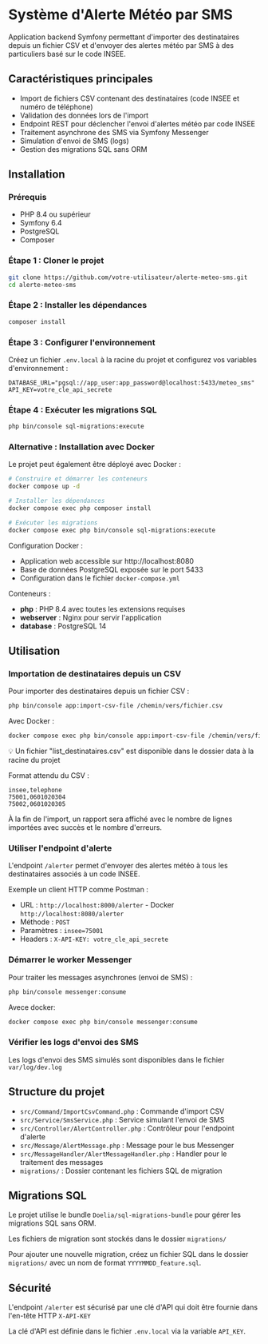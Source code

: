 # Système d'Alerte Météo par SMS

Application backend Symfony permettant d'importer des destinataires depuis un fichier CSV et d'envoyer des alertes météo par SMS à des particuliers basé sur le code INSEE.

## Caractéristiques principales

- Import de fichiers CSV contenant des destinataires (code INSEE et numéro de téléphone)
- Validation des données lors de l'import
- Endpoint REST pour déclencher l'envoi d'alertes météo par code INSEE
- Traitement asynchrone des SMS via Symfony Messenger
- Simulation d'envoi de SMS (logs)
- Gestion des migrations SQL sans ORM

## Installation

### Prérequis

- PHP 8.4 ou supérieur
- Symfony 6.4
- PostgreSQL
- Composer

### Étape 1 : Cloner le projet

```bash
git clone https://github.com/votre-utilisateur/alerte-meteo-sms.git
cd alerte-meteo-sms
```

### Étape 2 : Installer les dépendances

```bash
composer install
```

### Étape 3 : Configurer l'environnement

Créez un fichier `.env.local` à la racine du projet et configurez vos variables d'environnement :

```
DATABASE_URL="pgsql://app_user:app_password@localhost:5433/meteo_sms"
API_KEY=votre_cle_api_secrete
```

### Étape 4 : Exécuter les migrations SQL

```bash
php bin/console sql-migrations:execute
```
### Alternative : Installation avec Docker

Le projet peut également être déployé avec Docker :

```bash
# Construire et démarrer les conteneurs
docker compose up -d

# Installer les dépendances
docker compose exec php composer install

# Exécuter les migrations
docker compose exec php bin/console sql-migrations:execute
```

Configuration Docker :
- Application web accessible sur http://localhost:8080
- Base de données PostgreSQL exposée sur le port 5433
- Configuration dans le fichier `docker-compose.yml`

Conteneurs :
- **php** : PHP 8.4 avec toutes les extensions requises
- **webserver** : Nginx pour servir l'application
- **database** : PostgreSQL 14

## Utilisation

### Importation de destinataires depuis un CSV

Pour importer des destinataires depuis un fichier CSV :

```bash
php bin/console app:import-csv-file /chemin/vers/fichier.csv
```
Avec Docker :
```bash
docker compose exec php bin/console app:import-csv-file /chemin/vers/fichier.csv
```
💡 Un fichier "list_destinataires.csv" est disponible dans le dossier data à la racine du projet

Format attendu du CSV :
```
insee,telephone
75001,0601020304
75002,0601020305
```

À la fin de l'import, un rapport sera affiché avec le nombre de lignes importées avec succès et le nombre d'erreurs.

### Utiliser l'endpoint d'alerte

L'endpoint `/alerter` permet d'envoyer des alertes météo à tous les destinataires associés à un code INSEE.

Exemple un client HTTP comme Postman :
- URL : `http://localhost:8000/alerter` - Docker `http://localhost:8080/alerter`
- Méthode : `POST`
- Paramètres : `insee=75001`
- Headers : `X-API-KEY: votre_cle_api_secrete`

### Démarrer le worker Messenger

Pour traiter les messages asynchrones (envoi de SMS) :

```bash
php bin/console messenger:consume
```
Avece docker:
```bash
docker compose exec php bin/console messenger:consume
```

### Vérifier les logs d'envoi des SMS

Les logs d'envoi des SMS simulés sont disponibles dans le fichier `var/log/dev.log`

## Structure du projet

- `src/Command/ImportCsvCommand.php` : Commande d'import CSV
- `src/Service/SmsService.php` : Service simulant l'envoi de SMS
- `src/Controller/AlertController.php` : Contrôleur pour l'endpoint d'alerte
- `src/Message/AlertMessage.php` : Message pour le bus Messenger
- `src/MessageHandler/AlertMessageHandler.php` : Handler pour le traitement des messages
- `migrations/` : Dossier contenant les fichiers SQL de migration

## Migrations SQL

Le projet utilise le bundle `Doelia/sql-migrations-bundle` pour gérer les migrations SQL sans ORM.

Les fichiers de migration sont stockés dans le dossier `migrations/` 

Pour ajouter une nouvelle migration, créez un fichier SQL dans le dossier `migrations/` avec un nom de format `YYYYMMDD_feature.sql`.

## Sécurité

L'endpoint `/alerter` est sécurisé par une clé d'API qui doit être fournie dans l'en-tête HTTP `X-API-KEY`

La clé d'API est définie dans le fichier `.env.local` via la variable `API_KEY`.
